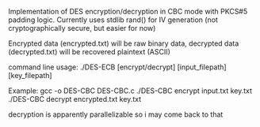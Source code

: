 Implementation of DES encryption/decryption in CBC mode with PKCS#5 padding logic. Currently uses stdlib rand() for IV generation (not cryptographically secure, but easier for now)

Encrypted data (encrypted.txt) will be raw binary data, decrypted data (decrypted.txt) will be recovered plaintext (ASCII)

command line usage: ./DES-ECB [encrypt/decrypt] [input_filepath] [key_filepath]

Example:
gcc -o DES-CBC DES-CBC.c
./DES-CBC encrypt input.txt key.txt
./DES-CBC decrypt encrypted.txt key.txt

decryption is apparently parallelizable so i may come back to that

